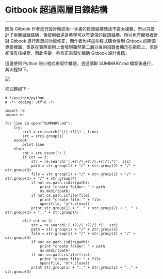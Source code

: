 # **Gitbook 超過兩層目錄結構**

---

因為 Gitbook 作者進行設計時認為一本書的目錄結構應該不要太複雜，所以只設計了兩層目錄結構，但使用者還是希望可以有更深的目錄結構，所以也有開發者針對 Gitbook 進行目錄的功能修正，而作者也將這些程式碼合併到 Gitbook 的開源專案裡面，但是在實際使用上會發現雖然第二層以後的目錄會顯示在網頁上，但是卻沒有該檔案，因此需要一些修正來幫忙輔助 Gitbook 設計書籍。

這邊使用 Python 的小程式來幫忙輔助，透過讀取 SUMMARY.md 檔案後進行，其流程如下。

![](../../assets/python.jpg)

程式碼如下 :

```
# !/usr/bin/python
# -*- coding: utf-8 -*-

import re
import os

for line in open("SUMMARY.md"):
    try:
        src1 = re.search('\((.+?)\)', line)
        src = src1.group(1)
    except:
        print line
    else:
        cnt = src.count('/')
        if cnt == 3:
            str = re.search('(.+?)/(.+?)/(.+?)/(.*)', src)
            path = str.group(1) + "/" + str.group(2) + "/" + str.group(3)
            file = str.group(1) + "/" + str.group(2) + "/" + str.group(3) + "/" + str.group(4)
            if not os.path.isdir(path):
                print "create folder: " + path
                os.mkdir(path)
            if not os.path.isfile(file):
                print "create file: " + file
                open(file, "a").close()
            print str.group(1) + ".." + str.group(2) + ".." + str.group(3) + ".." + str.group(4)

        elif cnt == 2:
            str = re.search('(.+?)/(.+?)/(.*)', src)
            path = str.group(1) + "/" + str.group(2)
            file = str.group(1) + "/" + str.group(2) + "/" + str.group(3)
            if not os.path.isdir(path):
                print "create folder: " + path
                os.mkdir(path)
            if not os.path.isfile(file):
                print "create file: " + file
                open(file, "a").close()
            print str.group(1) + ".." + str.group(2) + ".." + str.group(3)
```

